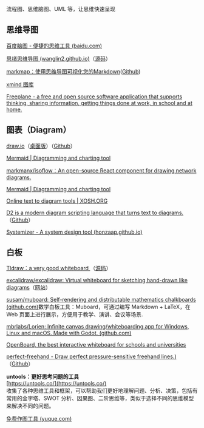 流程图、思维脑图、UML 等，让思维快速呈现

## 思维导图

[百度脑图 - 便捷的思维工具 (baidu.com)](https://naotu.baidu.com/)

[思绪思维导图 (wanglin2.github.io)](https://wanglin2.github.io/mind-map/#/index)（[源码](https://github.com/wanglin2/mind-map)）

[markmap：使用思维导图可视化您的Markdown](https://markmap.js.org/)([Github](https://github.com/markmap/markmap))

[xmind 图库](https://xmind.cn/mindmaps-gallery/)

[Freeplane - a free and open source software application that supports thinking, sharing information, getting things done at work, in school and at home.](https://docs.freeplane.org/home.html)


## 图表（Diagram）

[draw.io](https://app.diagrams.net/)（[桌面版](https://github.com/jgraph/drawio-desktop)）（[Github](https://github.com/jgraph/drawio)）

[Mermaid | Diagramming and charting tool](http://mermaid.js.org/#/)

[markmanx/isoflow：An open-source React component for drawing network diagrams.](https://github.com/markmanx/isoflow)

[Mermaid | Diagramming and charting tool](https://mermaid.js.org/)

[Online text to diagram tools | XOSH.ORG](https://xosh.org/text-to-diagram/)

[D2 is a modern diagram scripting language that turns text to diagrams.](https://d2lang.com/)（[Github](https://github.com/terrastruct/d2)）

[Systemizer - A system design tool (honzaap.github.io)](https://honzaap.github.io/Systemizer/)

## 白板

[Tldraw：a very good whiteboard ](https://www.tldraw.com/)（[源码](https://github.com/tldraw/tldraw)）

[excalidraw/excalidraw: Virtual whiteboard for sketching hand-drawn like diagrams](https://github.com/excalidraw/excalidraw)（[网站](https://excalidraw.com/)）

[susam/muboard: Self-rendering and distributable mathematics chalkboards (github.com)](https://github.com/susam/muboard)数学白板工具：Muboard，可通过编写 Markdown + LaTeX，在 Web 页面上进行展示，方便用于教学、演讲、会议等场景.

[mbrlabs/Lorien: Infinite canvas drawing/whiteboarding app for Windows, Linux and macOS. Made with Godot. (github.com)](https://github.com/mbrlabs/Lorien)

[OpenBoard, the best interactive whiteboard for schools and universities](https://openboard.ch/index.en.html)

[perfect-freehand - Draw perfect pressure-sensitive freehand lines.)](https://www.perfectfreehand.com/)（[Github](https://github.com/steveruizok/perfect-freehand)）

**untools：更好思考问题的工具**  
[https://untools.co/](https://untools.co/)  
收集了各种思维工具和框架，可以帮助我们更好地理解问题、分析、决策，包括有常用的金字塔、SWOT 分析、因果图、二阶思维等，类似于选择不同的思维模型来解决不同的问题。


[免费作图工具 (yuque.com)](https://www.yuque.com/ruanyf/weekly/free-diagram)